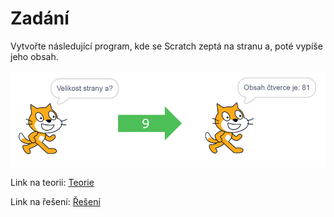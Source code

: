# Zadání

Vytvořte následující program, kde se Scratch zeptá na stranu a, poté vypíše jeho obsah.

![image](./images/zadani.png)

Link na teorii: [Teorie](https://github.com/jaywor1/scratch/blob/main/obsah_%C4%8Dtverce/teorie.md)

Link na řešení: [Řešení](https://github.com/jaywor1/scratch/blob/main/obsah_%C4%8Dtverce/%C5%99e%C5%A1en%C3%AD.md)